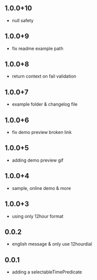 ## 1.0.0+10
- null safety
## 1.0.0+9
- fix readme example path
## 1.0.0+8
- return context on fail validation
## 1.0.0+7
- example folder & changelog file
## 1.0.0+6
- fix demo preview broken link
## 1.0.0+5
- adding demo preview gif
## 1.0.0+4
- sample, online demo & more
## 1.0.0+3
- using only 12hour format
## 0.0.2
- english message & only use 12hourdial
## 0.0.1
- adding a selectableTimePredicate